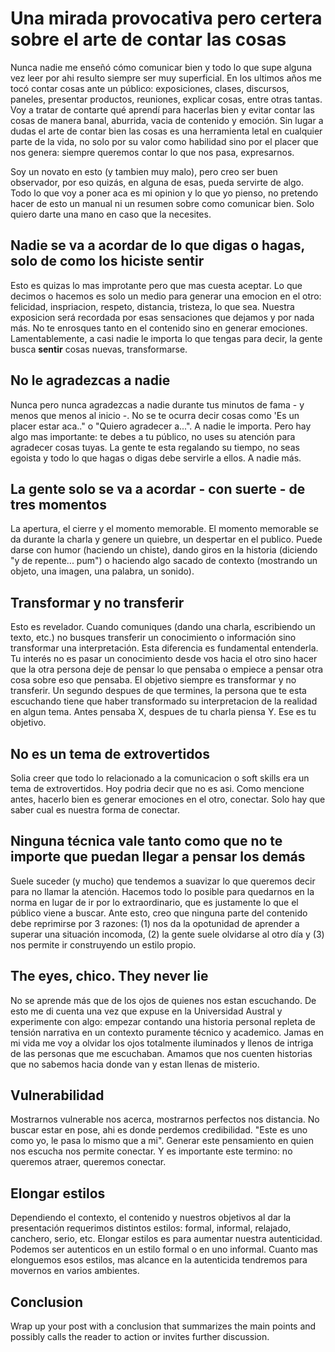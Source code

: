# Una mirada provocativa pero certera sobre el arte de contar las cosas

Nunca nadie me enseñó cómo comunicar bien y todo lo que supe alguna vez leer por ahi resulto siempre ser muy superficial. En los ultimos años me tocó contar cosas ante un público: exposiciones, clases, discursos, paneles, presentar productos, reuniones, explicar cosas, entre otras tantas. Voy a tratar de contarte qué aprendí para hacerlas bien y evitar contar las cosas de manera banal, aburrida, vacia de contenido y emoción. Sin lugar a dudas el arte de contar bien las cosas es una herramienta letal en cualquier parte de la vida, no solo por su valor como habilidad sino por el placer que nos genera: siempre queremos contar lo que nos pasa, expresarnos. 

Soy un novato en esto (y tambien muy malo), pero creo ser buen observador, por eso quizás, en alguna de esas, pueda servirte de algo. Todo lo que voy a poner aca es mi opinion y lo que yo pienso, no pretendo hacer de esto un manual ni un resumen sobre como comunicar bien. Solo quiero darte una mano en caso que la necesites.

## Nadie se va a acordar de lo que digas o hagas, solo de como los hiciste sentir

Esto es quizas lo mas improtante pero que mas cuesta aceptar. Lo que decimos o hacemos es solo un medio para generar una emocion en el otro: felicidad, inspriacion, respeto, distancia, tristeza, lo que sea. Nuestra exposicion será recordada por esas sensaciones que dejamos y por nada más. No te enrosques tanto en el contenido sino en generar emociones. Lamentablemente, a casi nadie le importa lo que tengas para decir, la gente busca **sentir** cosas nuevas, transformarse.

## No le agradezcas a nadie

Nunca pero nunca agradezcas a nadie durante tus minutos de fama - y menos que menos al inicio -. No se te ocurra decir cosas como 'Es un placer estar aca.." o "Quiero agradecer a...". A nadie le importa. Pero hay algo mas importante: te debes a tu público, no uses su atención para agradecer cosas tuyas. La gente te esta regalando su tiempo, no seas egoista y todo lo que hagas o digas debe servirle a ellos. A nadie más.

## La gente solo se va a acordar - con suerte - de tres momentos

La apertura, el cierre y el momento memorable. El momento memorable se da durante la charla y genere un quiebre, un despertar en el publico. Puede darse con humor (haciendo un chiste), dando giros en la historia (diciendo "y de repente... pum") o haciendo algo sacado de contexto (mostrando un objeto, una imagen, una palabra, un sonido).

## Transformar y no transferir

Esto es revelador. Cuando comuniques (dando una charla, escribiendo un texto, etc.) no busques transferir un conocimiento o información sino transformar una interpretación. Esta diferencia es fundamental entenderla. Tu interés no es pasar un conocimiento desde vos hacia el otro sino hacer que la otra persona deje de pensar lo que pensaba o empiece a pensar otra cosa sobre eso que pensaba. El objetivo siempre es transformar y no transferir. Un segundo despues de que termines, la persona que te esta escuchando tiene que haber transformado su interpretacion de la realidad en algun tema. Antes pensaba X, despues de tu charla piensa Y. Ese es tu objetivo.

## No es un tema de extrovertidos

Solia creer que todo lo relacionado a la comunicacion o soft skills era un tema de extrovertidos. Hoy podria decir que no es asi. Como mencione antes, hacerlo bien es generar emociones en el otro, conectar. Solo hay que saber cual es nuestra forma de conectar. 

## Ninguna técnica vale tanto como que no te importe que puedan llegar a pensar los demás
Suele suceder (y mucho) que tendemos a suavizar lo que queremos decir para no llamar la atención. 
Hacemos todo lo posible para quedarnos en la norma en lugar de ir por lo extraordinario, que es justamente
lo que el público viene a buscar. Ante esto, creo que ninguna parte del contenido debe reprimirse
por 3 razones: (1) nos da la opotunidad de aprender a superar una situación incomoda, (2) la gente
suele olvidarse al otro día y (3) nos permite ir construyendo un estilo propio.

## The eyes, chico. They never lie

No se aprende más que de los ojos de quienes nos estan escuchando. De esto me di cuenta una vez que expuse
en la Universidad Austral y experimente con algo: empezar contando una historia personal repleta de tensión
narrativa en un contexto puramente técnico y academico. Jamas en mi vida me voy a olvidar los ojos totalmente
iluminados y llenos de intriga de las personas que me escuchaban. Amamos que nos cuenten historias que no sabemos
hacia donde van y estan llenas de misterio.

## Vulnerabilidad

Mostrarnos vulnerable nos acerca, mostrarnos perfectos nos distancia. No buscar estar en pose, ahi es 
donde perdemos credibilidad. "Este es uno como yo, le pasa lo mismo que a mi". Generar este pensamiento
en quien nos escucha nos permite conectar. Y es importante este termino: no queremos atraer, queremos conectar.

## Elongar estilos

Dependiendo el contexto, el contenido y nuestros objetivos al dar la presentación requerimos distintos
estilos: formal, informal, relajado, canchero, serio, etc. Elongar estilos es para aumentar nuestra 
autenticidad. Podemos ser autenticos en un estilo formal o en uno informal. Cuanto mas elonguemos esos estilos,
mas alcance en la autenticida tendremos para movernos en varios ambientes.

## Conclusion

Wrap up your post with a conclusion that summarizes the main points and possibly calls the reader to action or invites further discussion.